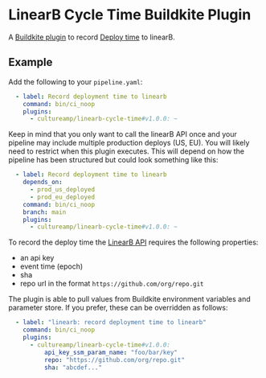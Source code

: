 LinearB Cycle Time Buildkite Plugin
===============================

A [Buildkite plugin](https://buildkite.com/docs/agent/plugins) to record [Deploy time](https://linearb.helpdocs.io/article/v9pckvmkbj-cycle-time) to linearB.


## Example

Add the following to your `pipeline.yaml`:

```yml
  - label: Record deployment time to linearb
    command: bin/ci_noop
    plugins:
      - cultureamp/linearb-cycle-time#v1.0.0: ~
```

Keep in mind that you only want to call the linearB API once and your pipeline may include multiple production deploys (US, EU). You will likely need to restrict when this plugin executes. This will depend on how the pipeline has been structured but could look something like this:

```yaml
  - label: Record deployment time to linearb
    depends_on: 
      - prod_us_deployed
      - prod_eu_deployed
    command: bin/ci_noop
    branch: main
    plugins:
      - cultureamp/linearb-cycle-time#v1.0.0: ~
```


To record the deploy time the [LinearB API](https://linearb.helpdocs.io/article/z4jn2k1mdj-multi-stage-delivery-api) requires the following properties:
- an api key
- event time  (epoch)
- sha
- repo url in the format `https://github.com/org/repo.git`

The plugin is able to pull values from Buildkite environment variables and parameter store. If you prefer, these can be overridden as follows:

```yml
  - label: "linearb: record deployment time to linearb"
    command: bin/ci_noop
    plugins:
      - cultureamp/linearb-cycle-time#v1.0.0:
          api_key_ssm_param_name: "foo/bar/key"
          repo: "https://github.com/org/repo.git"
          sha: "abcdef..."
```     




